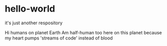 # hello-world
it's just another respository


Hi humans on planet Earth
Am  half-human too here on this planet 
because  my heart pumps 'streams of code' instead of blood
